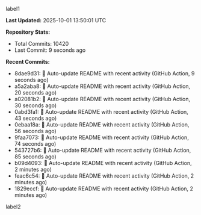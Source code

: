 
label1 
<!-- ACTIVITY_START -->
**Last Updated:** 2025-10-01 13:50:01 UTC

**Repository Stats:**
- Total Commits: 10420
- Last Commit: 9 seconds ago

**Recent Commits:**
- 8dae9d31: 🤖 Auto-update README with recent activity (GitHub Action, 9 seconds ago)
- a5a2aba8: 🤖 Auto-update README with recent activity (GitHub Action, 20 seconds ago)
- a02081b2: 🤖 Auto-update README with recent activity (GitHub Action, 30 seconds ago)
- 0abd3fa1: 🤖 Auto-update README with recent activity (GitHub Action, 43 seconds ago)
- 0ebaa18a: 🤖 Auto-update README with recent activity (GitHub Action, 56 seconds ago)
- 9faa7073: 🤖 Auto-update README with recent activity (GitHub Action, 74 seconds ago)
- 543727b6: 🤖 Auto-update README with recent activity (GitHub Action, 85 seconds ago)
- b09d4093: 🤖 Auto-update README with recent activity (GitHub Action, 2 minutes ago)
- feac6c54: 🤖 Auto-update README with recent activity (GitHub Action, 2 minutes ago)
- 1829eccf: 🤖 Auto-update README with recent activity (GitHub Action, 2 minutes ago)
<!-- ACTIVITY_END -->

label2

